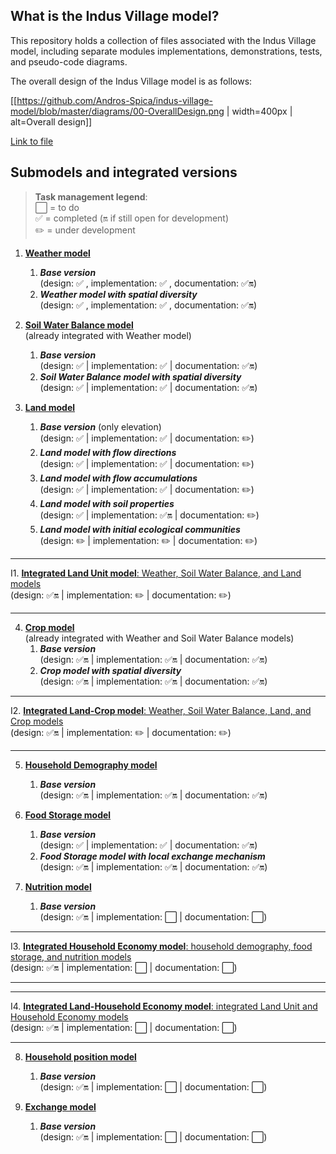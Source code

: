 ## What is the Indus Village model?

This repository holds a collection of files associated with the Indus Village model, including separate modules implementations, demonstrations, tests, and pseudo-code diagrams.

The overall design of the Indus Village model is as follows:

[[https://github.com/Andros-Spica/indus-village-model/blob/master/diagrams/00-OverallDesign.png | width=400px | alt=Overall design]]

[Link to file](https://https://github.com/Andros-Spica/indus-village-model/blob/master/diagrams/00-OverallDesign.png)

## Submodels and integrated versions

> **Task management legend**:  
> ⬜️ = to do  
> ✅ = completed (🔛 if still open for development)  
> ✏️ = under development  

1. [**Weather model**](https://github.com/Andros-Spica/indus-village-model/wiki/1.-Weather-model)
    1. _**Base version**_  
        (design: ✅ , implementation: ✅ , documentation: ✅🔛)  
    2. _**Weather model with spatial diversity**_  
        (design: ✅ , implementation: ✅ , documentation: ✅🔛)  

2. [**Soil Water Balance model**](https://github.com/Andros-Spica/indus-village-model/wiki/2.-Soil-Water-Balance-model)   
(already integrated with Weather model)  
    1. _**Base version**_  
        (design: ✅ | implementation: ✅ | documentation: ✅🔛)  
    2. _**Soil Water Balance model with spatial diversity**_  
        (design: ✅ | implementation: ✅ | documentation: ✅🔛)  

3. [**Land model**](https://github.com/Andros-Spica/indus-village-model/wiki/3.-Land-model)  
    1. _**Base version**_ (only elevation)  
        (design: ✅ | implementation: ✅ | documentation: ✏️)  
    2. _**Land model with flow directions**_  
        (design: ✅ | implementation: ✅ | documentation: ✏️)  
    3. _**Land model with flow accumulations**_  
        (design: ✅ | implementation: ✅ | documentation: ✏️)  
    4. _**Land model with soil properties**_  
        (design: ✅ | implementation: ✅🔛 | documentation: ✏️)  
    5. _**Land model with initial ecological communities**_  
        (design: ✏️ | implementation: ✏️  | documentation: ✏️)   

---

I1. [**Integrated Land Unit model**: Weather, Soil Water Balance, and Land models](https://github.com/Andros-Spica/indus-village-model/wiki/I1.-Integrated-Land-Unit-model)  
        (design: ✅🔛 | implementation: ✏️ | documentation: ✏️)  

---

4. [**Crop model**](https://github.com/Andros-Spica/indus-village-model/wiki/4.-Crop-model)   
(already integrated with Weather and Soil Water Balance models)  
    1. _**Base version**_  
        (design: ✅🔛 | implementation: ✅🔛 | documentation: ✅🔛)  
    2. _**Crop model with spatial diversity**_  
        (design: ✅🔛 | implementation: ✅🔛 | documentation: ✅🔛)  

---

I2. [**Integrated Land-Crop model**: Weather, Soil Water Balance, Land, and Crop models](https://github.com/Andros-Spica/indus-village-model/wiki/I1.-Integrated-Land-Crop-model)  
        (design: ✅🔛 | implementation: ✏️ | documentation: ✏️)

---

5. [**Household Demography model**](https://github.com/Andros-Spica/indus-village-model/wiki/5.-Household-Demography-model)
    1. _**Base version**_  
        (design: ✅🔛 | implementation: ✅🔛 | documentation: ✅🔛)  

6. [**Food Storage model**](https://github.com/Andros-Spica/indus-village-model/wiki/6.-Food-Storage-model)
    1. _**Base version**_  
        (design: ✅ | implementation: ✅ | documentation: ✅🔛)  
    2. _**Food Storage model with local exchange mechanism**_  
        (design: ✅🔛 | implementation: ✅🔛 | documentation: ✅🔛)  

7. [**Nutrition model**](https://github.com/Andros-Spica/indus-village-model/wiki/7.-Nutrition-model)
    1. _**Base version**_  
        (design: ✅🔛 | implementation: ⬜️ | documentation: ⬜️)  

---

I3. [**Integrated Household Economy model**: household demography, food storage, and nutrition models](https://github.com/Andros-Spica/indus-village-model/wiki/I3.-Integrated-Household-Economy-model)  
        (design: ✅🔛 | implementation: ⬜️ | documentation: ⬜️)  

---

---

I4. [**Integrated Land-Household Economy model**: integrated Land Unit and Household Economy models](https://github.com/Andros-Spica/indus-village-model/wiki/I4.-Integrated-Land-Household-Economy-model)  
        (design: ✅🔛 | implementation: ⬜️ | documentation: ⬜️)  

---

8. [**Household position model**](https://github.com/Andros-Spica/indus-village-model/wiki/8.-Household-position-model)  
    1. _**Base version**_  
        (design: ✅🔛 | implementation: ⬜️ | documentation: ⬜️)  

9. [**Exchange model**](https://github.com/Andros-Spica/indus-village-model/wiki/9.-Exchange-model)  
    1. _**Base version**_  
        (design: ✅🔛 | implementation: ⬜️ | documentation: ⬜️)  
